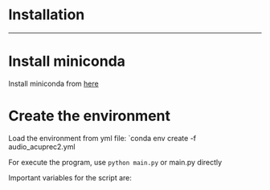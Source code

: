 # Installation
---

# Install miniconda
Install miniconda from [here](https://docs.anaconda.com/miniconda/miniconda-install/)

# Create the environment
Load the environment from yml file: `conda env create -f audio_acuprec2.yml 

For execute the program, use `python main.py` or main.py directly

Important variables for the script are:


